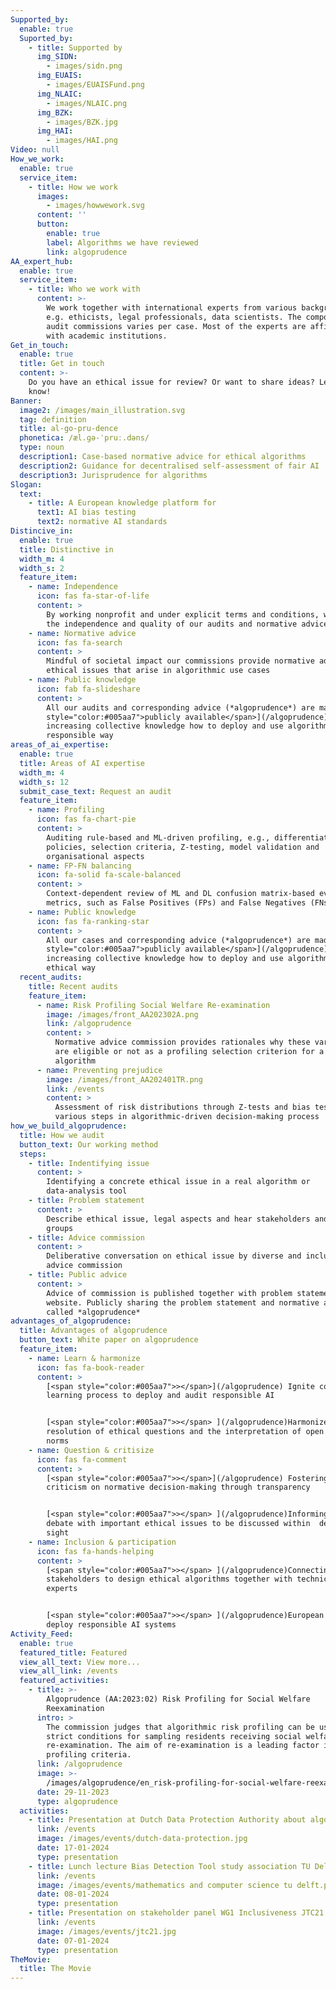 ```yaml
---
Supported_by:
  enable: true
  Suported_by:
    - title: Supported by
      img_SIDN:
        - images/sidn.png
      img_EUAIS:
        - images/EUAISFund.png
      img_NLAIC:
        - images/NLAIC.png
      img_BZK:
        - images/BZK.jpg
      img_HAI:
        - images/HAI.png
Video: null
How_we_work:
  enable: true
  service_item:
    - title: How we work
      images:
        - images/howwework.svg
      content: ''
      button:
        enable: true
        label: Algorithms we have reviewed
        link: algoprudence
AA_expert_hub:
  enable: true
  service_item:
    - title: Who we work with
      content: >-
        We work together with international experts from various backgrounds,
        e.g. ethicists, legal professionals, data scientists. The composition of
        audit commissions varies per case. Most of the experts are affiliated
        with academic institutions.
Get_in_touch:
  enable: true
  title: Get in touch
  content: >-
    Do you have an ethical issue for review? Or want to share ideas? Let us
    know!
Banner:
  image2: /images/main_illustration.svg
  tag: definition
  title: al-go-pru-dence
  phonetica: /æl.ɡə-ˈpruː.dəns/
  type: noun
  description1: Case-based normative advice for ethical algorithms
  description2: Guidance for decentralised self-assessment of fair AI
  description3: Jurisprudence for algorithms
Slogan:
  text:
    - title: A European knowledge platform for
      text1: AI bias testing
      text2: normative AI standards
Distincive_in:
  enable: true
  title: Distinctive in
  width_m: 4
  width_s: 2
  feature_item:
    - name: Independence
      icon: fas fa-star-of-life
      content: >
        By working nonprofit and under explicit terms and conditions, we ensure
        the independence and quality of our audits and normative advice
    - name: Normative advice
      icon: fas fa-search
      content: >
        Mindful of societal impact our commissions provide normative advice on
        ethical issues that arise in algorithmic use cases
    - name: Public knowledge
      icon: fab fa-slideshare
      content: >
        All our audits and corresponding advice (*algoprudence*) are made [<span
        style="color:#005aa7">publicly available</span>](/algoprudence),
        increasing collective knowledge how to deploy and use algorithms in an
        responsible way
areas_of_ai_expertise:
  enable: true
  title: Areas of AI expertise
  width_m: 4
  width_s: 12
  submit_case_text: Request an audit
  feature_item:
    - name: Profiling
      icon: fas fa-chart-pie
      content: >
        Auditing rule-based and ML-driven profiling, e.g., differentiation
        policies, selection criteria, Z-testing, model validation and
        organisational aspects
    - name: FP-FN balancing
      icon: fa-solid fa-scale-balanced
      content: >
        Context-dependent review of ML and DL confusion matrix-based evaluation
        metrics, such as False Positives (FPs) and False Negatives (FNs)
    - name: Public knowledge
      icon: fas fa-ranking-star
      content: >
        All our cases and corresponding advice (*algoprudence*) are made [<span
        style="color:#005aa7">publicly available</span>](/algoprudence),
        increasing collective knowledge how to deploy and use algorithms in an
        ethical way
  recent_audits:
    title: Recent audits
    feature_item:
      - name: Risk Profiling Social Welfare Re-examination
        image: /images/front_AA202302A.png
        link: /algoprudence
        content: >
          Normative advice commission provides rationales why these variables
          are eligible or not as a profiling selection criterion for a xgboost
          algorithm
      - name: Preventing prejudice
        image: /images/front_AA202401TR.png
        link: /events
        content: >
          Assessment of risk distributions through Z-tests and bias test for
          various steps in algorithmic-driven decision-making process
how_we_build_algoprudence:
  title: How we audit
  button_text: Our working method
  steps:
    - title: Indentifying issue
      content: >
        Identifying a concrete ethical issue in a real algorithm or
        data-analysis tool
    - title: Problem statement
      content: >
        Describe ethical issue, legal aspects and hear stakeholders and affected
        groups
    - title: Advice commission
      content: >
        Deliberative conversation on ethical issue by diverse and inclusive
        advice commission
    - title: Public advice
      content: >
        Advice of commission is published together with problem statement on our
        website. Publicly sharing the problem statement and normative advice is
        called *algoprudence*
advantages_of_algoprudence:
  title: Advantages of algoprudence
  button_text: White paper on algoprudence
  feature_item:
    - name: Learn & harmonize
      icon: fas fa-book-reader
      content: >
        [<span style="color:#005aa7">></span>](/algoprudence) Ignite collective
        learning process to deploy and audit responsible AI


        [<span style="color:#005aa7">></span> ](/algoprudence)Harmonizes the
        resolution of ethical questions and the interpretation of open legal
        norms
    - name: Question & critisize
      icon: fas fa-comment
      content: >
        [<span style="color:#005aa7">></span>](/algoprudence) Fostering
        criticism on normative decision-making through transparency


        [<span style="color:#005aa7">></span> ](/algoprudence)Informing public
        debate with important ethical issues to be discussed within  democratic
        sight
    - name: Inclusion & participation
      icon: fas fa-hands-helping
      content: >
        [<span style="color:#005aa7">></span> ](/algoprudence)Connecting various
        stakeholders to design ethical algorithms together with technical
        experts


        [<span style="color:#005aa7">></span> ](/algoprudence)European answer to
        deploy responsible AI systems
Activity_Feed:
  enable: true
  featured_title: Featured
  view_all_text: View more...
  view_all_link: /events
  featured_activities:
    - title: >-
        Algoprudence (AA:2023:02) Risk Profiling for Social Welfare
        Reexamination 
      intro: >
        The commission judges that algorithmic risk profiling can be used under
        strict conditions for sampling residents receiving social welfare for
        re-examination. The aim of re-examination is a leading factor in judging
        profiling criteria.
      link: /algoprudence
      image: >-
        /images/algoprudence/en_risk-profiling-for-social-welfare-reexamination-aa202302.png
      date: 29-11-2023
      type: algoprudence
  activities:
    - title: Presentation at Dutch Data Protection Authority about algoprudence
      link: /events
      image: /images/events/dutch-data-protection.jpg
      date: 17-01-2024
      type: presentation
    - title: Lunch lecture Bias Detection Tool study association TU Delft
      link: /events
      image: /images/events/mathematics and computer science tu delft.png
      date: 08-01-2024
      type: presentation
    - title: Presentation on stakeholder panel WG1 Inclusiveness JTC21
      link: /events
      image: /images/events/jtc21.jpg
      date: 07-01-2024
      type: presentation
TheMovie:
  title: The Movie
---
```



























































